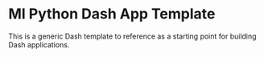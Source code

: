 # MI Python Dash App Template
This is a generic Dash template to reference as a starting point for building Dash applications. 
